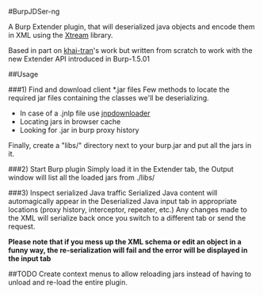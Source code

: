#BurpJDSer-ng


A Burp Extender plugin, that will deserialized java objects and encode them in XML using the [Xtream](http://xstream.codehaus.org/) library.

Based in part on [khai-tran](https://github.com/khai-tran/BurpJDSer)'s work but written from scratch to work with the new Extender API introduced in Burp-1.5.01

##Usage

###1) Find and download client *.jar files
Few methods to locate the required jar files containing the classes we'll be deserializing.
* In case of a .jnlp file use [jnpdownloader](https://code.google.com/p/jnlpdownloader/)
* Locating jars in browser cache
* Looking for .jar in burp proxy history

Finally, create a "libs/" directory next to your burp.jar and put all the jars in it.

###2) Start Burp plugin
Simply load it in the Extender tab, the Output window will list all the loaded jars from ./libs/ 


###3) Inspect serialized Java traffic
Serialized Java content will automagically appear in the Deserialized Java input tab in appropriate locations (proxy history, interceptor, repeater, etc.)
Any changes made to the XML will serialize back once you switch to a different tab or send the request.

**Please note that if you mess up the XML schema or edit an object in a funny way, the re-serialization will fail and the error will be displayed in the input tab**


##TODO
Create context menus to allow reloading jars instead of having to unload and re-load the entire plugin.
